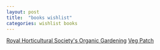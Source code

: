 ```yaml
---
layout: post
title:  "books wishlist"
categories: wishlist books
---
```


[Royal Horticultural Society's Organic Gardening](http://www.amazon.co.uk/gp/product/1840001585/sr=8-1/qid=1419902519/ref=olp_product_details?ie=UTF8&me=&qid=1419902519&sr=8-1)
[Veg Patch](http://www.amazon.co.uk/gp/product/1840001585/sr=8-1/qid=1419902519/ref=olp_product_details?ie=UTF8&me=&qid=1419902519&sr=8-1)
